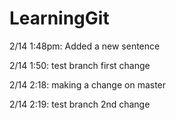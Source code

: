 LearningGit
===========

2/14 1:48pm: Added a new sentence

2/14 1:50: test branch first change

2/14 2:18: making a change on master

2/14 2:19: test branch 2nd change
